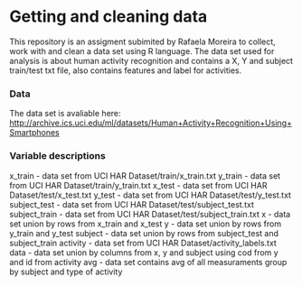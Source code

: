 # Getting and cleaning data
This repository is an assigment subimited by Rafaela Moreira to collect, work with and clean a data set using R language. The data set used for analysis is about human activity recognition and contains a X, Y and subject train/test txt file, also contains features and label for activities.

### Data
The data set is avaliable here: http://archive.ics.uci.edu/ml/datasets/Human+Activity+Recognition+Using+Smartphones

### Variable descriptions
x_train - data set from UCI HAR Dataset/train/x_train.txt
y_train - data set from UCI HAR Dataset/train/y_train.txt
x_test - data set from UCI HAR Dataset/test/x_test.txt
y_test - data set from UCI HAR Dataset/test/y_test.txt
subject_test - data set from UCI HAR Dataset/test/subject_test.txt
subject_train - data set from UCI HAR Dataset/test/subject_train.txt
x - data set union by rows from x_train and x_test
y - data set union by rows from y_train and y_test
subject - data set union by rows from subject_test and subject_train
activity - data set from UCI HAR Dataset/activity_labels.txt
data - data set union by columns from x, y and subject using cod from y and id from activity
avg - data set contains avg of all measuraments group by subject and type of activity
